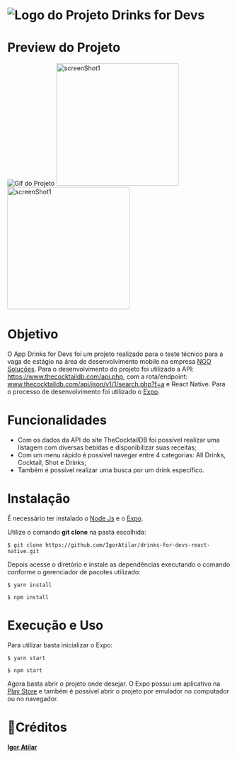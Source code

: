 # ![Logo do Projeto](https://i.imgur.com/ygYIg9c.png)  Drinks for Devs

# Preview do Projeto
![Gif do Projeto](https://media.giphy.com/media/jXHpScpJvRDeTLOsNF/giphy.gif)
<img src="https://i.imgur.com/taJGGWP.png" alt="screenShot1" width="276"/>
<img src="https://i.imgur.com/xVultvc.png" alt="screenShot1" width="276"/>


# Objetivo
O App Drinks for Devs foi um projeto realizado para o teste técnico para a vaga de estágio na área de desenvolvimento mobile na empresa [NGO Soluções](http://ngosolucoes.com.br/). Para o desenvolvimento do projeto foi utilizado a API: https://www.thecocktaildb.com/api.php, com a rota/endpoint: www.thecocktaildb.com/api/json/v1/1/search.php?f=a e React Native. Para o processo de desenvolvimento foi utilizado o [Expo](https://expo.io/).

# Funcionalidades 

* Com os dados da API do site TheCocktailDB foi possível realizar uma listagem com diversas bebidas e disponibilizar suas receitas;
* Com um menu rápido é possível navegar entre 4 categorias: All Drinks, Cocktail, Shot e Drinks; 
* Também é possível realizar uma busca por um drink específico. 

# Instalação

É necessário ter instalado o [Node Js](https://nodejs.org/en/) e o [Expo](https://docs.expo.io/get-started/installation/). 

Utilize o comando **git clone**  na pasta escolhida: 

```
$ git clone https://github.com/IgorAtilar/drinks-for-devs-react-native.git
```

Depois acesse o diretório e instale as dependências executando o comando conforme o gerenciador de pacotes utilizado:

```
$ yarn install 
```

```
$ npm install 
```

# Execução e Uso

Para utilizar basta inicializar o Expo:

```
$ yarn start
```

```
$ npm start 
```

Agora basta abrir o projeto onde desejar. O Expo possui um aplicativo na [Play Store](https://play.google.com/store/apps/details?id=host.exp.exponent) e também é possível abrir o projeto por emulador no computador ou no navegador.


# :tropical_drink:Créditos 

<b>[Igor Atilar](https://www.linkedin.com/in/igor-atilar-b61a14201/)</b>









